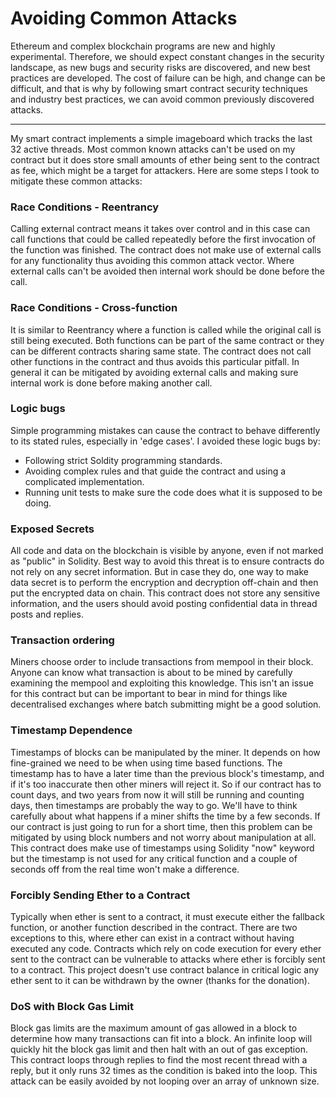 Avoiding Common Attacks
===================

Ethereum and complex blockchain programs are new and highly experimental. Therefore, we should expect constant changes in the security landscape, as new bugs and security risks are discovered, and new best practices are developed. The cost of failure can be high, and change can be difficult, and that is why by following smart contract security techniques and industry best practices,  we can avoid common previously discovered attacks.

----------

My smart contract implements a simple imageboard which tracks the last 32 active threads. Most common known attacks can't be used on my contract but it does store small amounts of ether being sent to the contract as fee, which might be a target for attackers. Here are some steps I took to mitigate these common attacks:

### Race Conditions - Reentrancy
Calling external contract means it takes over control and in this case can call functions that could be called repeatedly before the first invocation of the function was finished. The contract does not make use of external calls for any functionality thus avoiding this common attack vector. Where external calls can't be avoided then internal work should be done before the call.


### Race Conditions - Cross-function
It is similar to Reentrancy where a function is called while the original call is still being executed. Both functions can be part of the same contract or they can be different contracts sharing same state. The contract does not call other functions in the contract and thus avoids this particular pitfall. In general it can be mitigated by avoiding external calls and making sure internal work is done before making another call.

### Logic bugs
Simple programming mistakes can cause the contract to behave differently to its stated rules, especially in 'edge cases'. I avoided these logic bugs by:

 - Following strict Soldity programming standards.
 - Avoiding complex rules and that guide the contract and using a complicated implementation.
 - Running unit tests to make sure the code does what it is supposed to be doing.

### Exposed Secrets
All code and data on the blockchain is visible by anyone, even if not marked as "public" in Solidity. Best way to avoid this threat is to ensure contracts do not rely on any secret information. But in case they do, one way to make data secret is to perform the encryption and decryption off-chain and then put the encrypted data on chain. This contract does not store any sensitive information, and the users should avoid posting confidential data in thread posts and replies.

### Transaction ordering
Miners choose order to include transactions from mempool in their block. Anyone can know what transaction is about to be mined by carefully examining the mempool and exploiting this knowledge. This isn't an issue for this contract but can be important to bear in mind for things like decentralised exchanges where batch submitting might be a good solution.

### Timestamp Dependence
Timestamps of blocks can be manipulated by the miner. It depends on how fine-grained we need to be when using time based functions. The timestamp has to have a later time than the previous block's timestamp, and if it's too inaccurate then other miners will reject it. So if our contract has to count days, and two years from now it will still be running and counting days, then timestamps are probably the way to go. We'll have to think carefully about what happens if a miner shifts the time by a few seconds. If our contract is just going to run for a short time, then this problem can be mitigated by using block numbers and not worry about manipulation at all. This contract does make use of timestamps using Solidity "now" keyword but the timestamp is not used for any critical function and a couple of seconds off from the real time won't make a difference.

### Forcibly Sending Ether to a Contract
Typically when ether is sent to a contract, it must execute either the fallback function, or another function described in the contract. There are two exceptions to this, where ether can exist in a contract without having executed any code. Contracts which rely on code execution for every ether sent to the contract can be vulnerable to attacks where ether is forcibly sent to a contract. This project doesn't use contract balance in critical logic any ether sent to it can be withdrawn by the owner (thanks for the donation).

### DoS with Block Gas Limit
Block gas limits are the maximum amount of gas allowed in a block to determine how many transactions can fit into a block. An infinite loop will quickly hit the block gas limit and then halt with an out of gas exception. This contract loops through replies to find the most recent thread with a reply, but it only runs 32 times as the condition is baked into the loop. This attack can be easily avoided by not looping over an array of unknown size.
